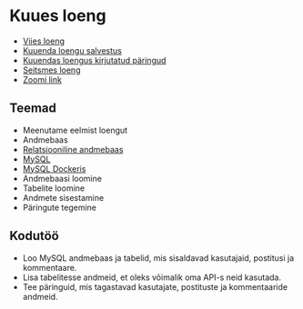 # Kuues loeng

- [Viies loeng](../Lesson-05/README.md)
- [Kuuenda loengu salvestus](https://youtu.be/MeHKBCd8NoM)
- [Kuuendas loengus kirjutatud päringud](https://github.com/HK-Mikrokraadid/Martti/blob/main/lessons/BE/06/tunnis-kirjutatud.sql)
- [Seitsmes loeng](../Lesson-07/README.md)
- [Zoomi link](https://zoom.us/j/94501316239?pwd=MUE3VGpMcVZOTmU3ZHRQRkFsUFYwQT09)

## Teemad

- Meenutame eelmist loengut
- Andmebaas
- [Relatsiooniline andmebaas](../../../Subjects/Databases/Topics/Relational-Database/README.md)
- [MySQL](../../../Subjects/Back-End-Frameworks/Topics/MySQL/README.md)
- [MySQL Dockeris](../../../Subjects/Back-End-Frameworks/Topics/Docker-MySQL/README.md)
- Andmebaasi loomine
- Tabelite loomine
- Andmete sisestamine
- Päringute tegemine

## Kodutöö

- Loo MySQL andmebaas ja tabelid, mis sisaldavad kasutajaid, postitusi ja kommentaare.
- Lisa tabelitesse andmeid, et oleks võimalik oma API-s neid kasutada.
- Tee päringuid, mis tagastavad kasutajate, postituste ja kommentaaride andmeid.

